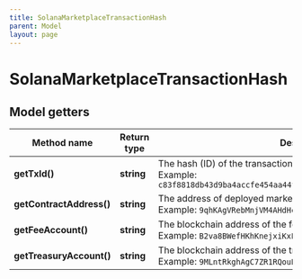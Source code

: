 ```yaml
---
title: SolanaMarketplaceTransactionHash
parent: Model
layout: page
---
```


# SolanaMarketplaceTransactionHash

## Model getters

Method name | Return type | Description | Notes
------------ | ------------- | ------------- | -------------
**getTxId()** | **string** | The hash (ID) of the transaction <br>Example: `c83f8818db43d9ba4accfe454aa44fc33123d47a4f89d47b314d6748eb0e9bc9` |
**getContractAddress()** | **string** | The address of deployed marketplace contract <br>Example: `9qhKAgVRebMnjVM4AHdHcseYQG47Mns3U8e7dRz24kg5` |
**getFeeAccount()** | **string** | The blockchain address of the fee account <br>Example: `B2va8BWefHKhKnejxiKxLxWYbpzwJWPsNGzEPCiYHQDH` |
**getTreasuryAccount()** | **string** | The blockchain address of the treasury account <br>Example: `9MLntRkghAgC7ZR1RQouE9EkXwjTfZxbi9nBziofPTjM` |

